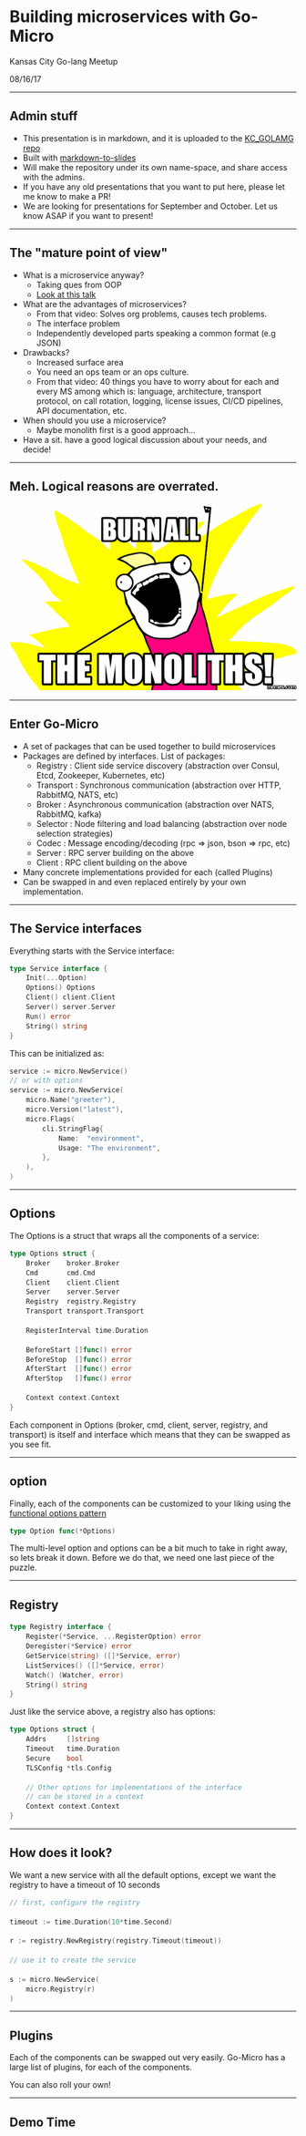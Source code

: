 # Building microservices with Go-Micro

Kansas City Go-lang Meetup

08/16/17

---

## Admin stuff

- This presentation is in markdown, and it is uploaded to the [KC_GOLAMG repo](https://github.com/NDari/KC_GOLANG)
- Built with [markdown-to-slides](https://github.com/partageit/markdown-to-slides)
- Will make the repository under its own name-space, and share access with the admins.
- If you have any old presentations that you want to put here, please let me know to make a PR!
- We are looking for presentations for September and October. Let us know ASAP if you want to present!

---

## The "mature point of view"

- What is a microservice anyway?
  - Taking ques from OOP
  - [Look at this talk](https://www.youtube.com/watch?v=JXEjAwNWays&t)
- What are the advantages of microservices?
  - From that video: Solves org problems, causes tech problems.
  - The interface problem
  - Independently developed parts speaking a common format (e.g JSON)
- Drawbacks?
  - Increased surface area
  - You need an ops team or an ops culture.
  - From that video: 40 things you have to worry about for each and every MS
    among which is: language, architecture, transport protocol, on call rotation,
    logging, license issues, CI/CD pipelines, API documentation, etc.
- When should you use a microservice?
  - Maybe monolith first is a good approach...
- Have a sit. have a good logical discussion about your needs, and decide!

---

## Meh. Logical reasons are overrated.

![Alt text](burnitall.png)

---

## Enter Go-Micro

- A set of packages that can be used together to build microservices
- Packages are defined by interfaces. List of packages:
  - Registry  : Client side service discovery (abstraction over Consul, Etcd, Zookeeper, Kubernetes, etc)
  - Transport : Synchronous communication (abstraction over HTTP, RabbitMQ, NATS, etc)
  - Broker    : Asynchronous communication (abstraction over NATS, RabbitMQ, kafka)
  - Selector  : Node filtering and load balancing (abstraction over node selection strategies)
  - Codec     : Message encoding/decoding (rpc => json, bson => rpc, etc)
  - Server    : RPC server building on the above
  - Client    : RPC client building on the above 
- Many concrete implementations provided for each (called Plugins)
- Can be swapped in and even replaced entirely by your own implementation.

---

## The Service interfaces

Everything starts with the Service interface:

```go
type Service interface {
    Init(...Option)
    Options() Options
    Client() client.Client
    Server() server.Server
    Run() error
    String() string
}
```

This can be initialized as:

```go
service := micro.NewService() 
// or with options
service := micro.NewService(
	micro.Name("greeter"),
	micro.Version("latest"),
    micro.Flags(
		cli.StringFlag{
			Name:  "environment",
			Usage: "The environment",
		},
	),
)
```

---

## Options

The Options is a struct that wraps all the components of a service:

```go
type Options struct {
	Broker    broker.Broker
	Cmd       cmd.Cmd
	Client    client.Client
	Server    server.Server
	Registry  registry.Registry
	Transport transport.Transport

	RegisterInterval time.Duration

	BeforeStart []func() error
	BeforeStop  []func() error
	AfterStart  []func() error
	AfterStop   []func() error

	Context context.Context
}
```

Each component in Options (broker, cmd, client, server, registry, and transport) is itself
and interface which means that they can be swapped as you see fit.

---

## option 

Finally, each of the components can be customized to your liking using the
[functional options pattern](https://dave.cheney.net/2014/10/17/functional-options-for-friendly-apis)

```go 
type Option func(*Options)
```

The multi-level option and options can be a bit much to take in right away, so lets break it down.
Before we do that, we need one last piece of the puzzle.

---

## Registry

```go
type Registry interface {
	Register(*Service, ...RegisterOption) error
	Deregister(*Service) error
	GetService(string) ([]*Service, error)
	ListServices() ([]*Service, error)
	Watch() (Watcher, error)
	String() string
}
```

Just like the service above, a registry also has options:

```go 
type Options struct {
	Addrs     []string
	Timeout   time.Duration
	Secure    bool
	TLSConfig *tls.Config

	// Other options for implementations of the interface
	// can be stored in a context
	Context context.Context
}
```

---

## How does it look?

We want a new service with all the default options, except we want the registry
to have a timeout of 10 seconds

```go
// first, configure the registry

timeout := time.Duration(10*time.Second)

r := registry.NewRegistry(registry.Timeout(timeout))

// use it to create the service

s := micro.NewService(
    micro.Registry(r)
)
```

---

## Plugins

Each of the components can be swapped out very easily. Go-Micro has a large list of
plugins, for each of the components.

You can also roll your own!

---

## Demo Time 





